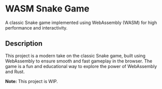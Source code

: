 # WASM Snake Game

A classic Snake game implemented using WebAssembly (WASM) for high performance and interactivity.

## Description

This project is a modern take on the classic Snake game, built using WebAssembly to ensure smooth and fast gameplay in the browser. The game is a fun and educational way to explore the power of WebAssembly and Rust.

**Note:** This project is WIP. 

